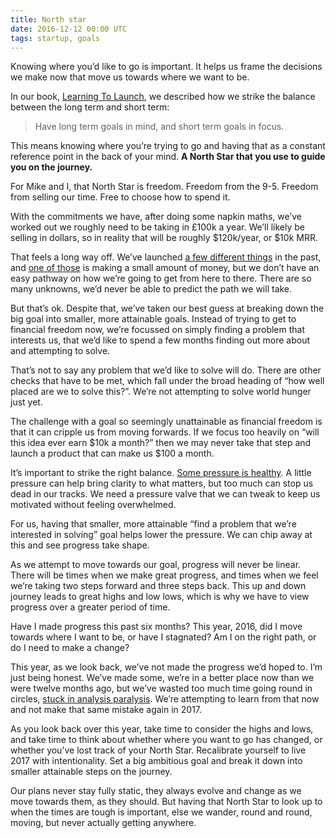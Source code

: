 ```yaml
---
title: North star
date: 2016-12-12 00:00 UTC
tags: startup, goals
---
```


Knowing where you’d like to go is important. It helps us frame the decisions we make now that move us towards where we want to be.

In our book, [Learning To Launch](https://learningtolaunch.co/), we described how we strike the balance between the long term and short term:

> Have long term goals in mind, and short term goals in focus.

This means knowing where you’re trying to go and having that as a constant reference point in the back of your mind. **A North Star that you use to guide you on the journey.**

For Mike and I, that North Star is freedom. Freedom from the 9-5. Freedom from selling our time. Free to choose how to spend it.

With the commitments we have, after doing some napkin maths, we’ve worked out we roughly need to be taking in £100k a year. We’ll likely be selling in dollars, so in reality that will be roughly $120k/year, or $10k MRR.

That feels a long way off. We’ve launched [a few different things](http://wearecontrast.com/) in the past, and [one of those](http://founderskit.co/) is making a small amount of money, but we don’t have an easy pathway on how we’re going to get from here to there. There are so many unknowns, we’d never be able to predict the path we will take.

But that’s ok. Despite that, we’ve taken our best guess at breaking down the big goal into smaller, more attainable goals. Instead of trying to get to financial freedom now, we’re focussed on simply finding a problem that interests us, that we’d like to spend a few months finding out more about and attempting to solve.

That’s not to say any problem that we’d like to solve will do. There are other checks that have to be met, which fall under the broad heading of “how well placed are we to solve this?”. We’re not attempting to solve world hunger just yet.

The challenge with a goal so seemingly unattainable as financial freedom is that it can cripple us from moving forwards. If we focus too heavily on “will this idea ever earn $10k a month?” then we may never take that step and launch a product that can make us $100 a month.

It’s important to strike the right balance. [Some pressure is healthy](http://fredrivett.com/2016/08/29/healthy-pressure/). A little pressure can help bring clarity to what matters, but too much can stop us dead in our tracks. We need a pressure valve that we can tweak to keep us motivated without feeling overwhelmed.

For us, having that smaller, more attainable “find a problem that we’re interested in solving” goal helps lower the pressure. We can chip away at this and see progress take shape.

As we attempt to move towards our goal, progress will never be linear. There will be times when we make great progress, and times when we feel we’re taking two steps forward and three steps back. This up and down journey leads to great highs and low lows, which is why we have to view progress over a greater period of time.

Have I made progress this past six months? This year, 2016, did I move towards where I want to be, or have I stagnated? Am I on the right path, or do I need to make a change?

This year, as we look back, we’ve not made the progress we’d hoped to. I’m just being honest. We’ve made some, we’re in a better place now than we were twelve months ago, but we’ve wasted too much time going round in circles, [stuck in analysis paralysis](http://fredrivett.com/2016/10/03/am-i-doing-it-right/). We’re attempting to learn from that now and not make that same mistake again in 2017.

As you look back over this year, take time to consider the highs and lows, and take time to think about whether where you want to go has changed, or whether you’ve lost track of your North Star. Recalibrate yourself to live 2017 with intentionality. Set a big ambitious goal and break it down into smaller attainable steps on the journey.

Our plans never stay fully static, they always evolve and change as we move towards them, as they should. But having that North Star to look up to when the times are tough is important, else we wander, round and round, moving, but never actually getting anywhere.
